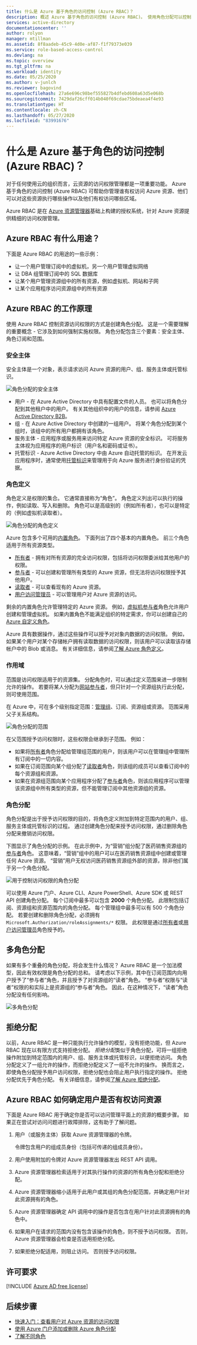 ```yaml
---
title: 什么是 Azure 基于角色的访问控制 (Azure RBAC)？
description: 概述 Azure 基于角色的访问控制 (Azure RBAC)。 使用角色分配可以控制对 Azure 资源的访问权限。
services: active-directory
documentationcenter: ''
author: rolyon
manager: mtillman
ms.assetid: 8f8aadeb-45c9-4d0e-af87-f1f79373e039
ms.service: role-based-access-control
ms.devlang: na
ms.topic: overview
ms.tgt_pltfrm: na
ms.workload: identity
ms.date: 05/25/2020
ms.author: v-junlch
ms.reviewer: bagovind
ms.openlocfilehash: 27a6e696c98bef555827b4dfebd608a63d5e068b
ms.sourcegitcommit: 7429daf26cff014b040f69cdae75bdeaea4f4e93
ms.translationtype: HT
ms.contentlocale: zh-CN
ms.lasthandoff: 05/27/2020
ms.locfileid: "83991676"
---
```

# <a name="what-is-azure-role-based-access-control-azure-rbac"></a>什么是 Azure 基于角色的访问控制 (Azure RBAC)？

对于任何使用云的组织而言，云资源的访问权限管理都是一项重要功能。 Azure 基于角色的访问控制 (Azure RBAC) 可帮助你管理谁有权访问 Azure 资源、他们可以对这些资源执行哪些操作以及他们有权访问哪些区域。

Azure RBAC 是在 [Azure 资源管理器](../azure-resource-manager/management/overview.md)基础上构建的授权系统，针对 Azure 资源提供精细的访问权限管理。

## <a name="what-can-i-do-with-azure-rbac"></a>Azure RBAC 有什么用途？

下面是 Azure RBAC 的用途的一些示例：

- 让一个用户管理订阅中的虚拟机，另一个用户管理虚拟网络
- 让 DBA 组管理订阅中的 SQL 数据库
- 让某个用户管理资源组中的所有资源，例如虚拟机、网站和子网
- 让某个应用程序访问资源组中的所有资源

## <a name="how-azure-rbac-works"></a>Azure RBAC 的工作原理

使用 Azure RBAC 控制资源访问权限的方式是创建角色分配。 这是一个需要理解的重要概念 - 它涉及到如何强制实施权限。 角色分配包含三个要素：安全主体、角色订阅和范围。

### <a name="security-principal"></a>安全主体

安全主体是一个对象，表示请求访问 Azure 资源的用户、组、服务主体或托管标识。

![角色分配的安全主体](./media/overview/rbac-security-principal.png)

- 用户 - 在 Azure Active Directory 中具有配置文件的人员。 也可以将角色分配到其他租户中的用户。 有关其他组织中的用户的信息，请参阅 [Azure Active Directory B2B](../active-directory/b2b/what-is-b2b.md)。
- 组 - 在 Azure Active Directory 中创建的一组用户。 将某个角色分配到某个组时，该组中的所有用户都拥有该角色。 
- 服务主体 - 应用程序或服务用来访问特定 Azure 资源的安全标识。 可将服务主体视为应用程序的用户标识（用户名和密码或证书）。
- 托管标识 - Azure Active Directory 中由 Azure 自动托管的标识。 在开发云应用程序时，通常使用[托管标识](../active-directory/managed-identities-azure-resources/overview.md)来管理用于向 Azure 服务进行身份验证的凭据。

### <a name="role-definition"></a>角色定义

角色定义是权限的集合。 它通常直接称为“角色”。 角色定义列出可以执行的操作，例如读取、写入和删除。 角色可以是高级别的（例如所有者），也可以是特定的（例如虚拟机读取者）。

![角色分配的角色定义](./media/overview/rbac-role-definition.png)

Azure 包含多个可用的[内置角色](built-in-roles.md)。 下面列出了四个基本的内置角色。 前三个角色适用于所有资源类型。

- [所有者](built-in-roles.md#owner) - 拥有对所有资源的完全访问权限，包括将访问权限委派给其他用户的权限。
- [参与者](built-in-roles.md#contributor) - 可以创建和管理所有类型的 Azure 资源，但无法将访问权限授予其他用户。
- [读取者](built-in-roles.md#reader) - 可以查看现有的 Azure 资源。
- [用户访问管理员](built-in-roles.md#user-access-administrator) - 可以管理用户对 Azure 资源的访问。

剩余的内置角色允许管理特定的 Azure 资源。 例如，[虚拟机参与者](built-in-roles.md#virtual-machine-contributor)角色允许用户创建和管理虚拟机。 如果内置角色不能满足组织的特定需求，你可以创建自己的 [Azure 自定义角色](custom-roles.md)。

Azure 具有数据操作，通过这些操作可以授予对对象内数据的访问权限。 例如，如果某个用户对某个存储帐户拥有读取数据的访问权限，则该用户可以读取该存储帐户中的 Blob 或消息。 有关详细信息，请参阅[了解 Azure 角色定义](role-definitions.md)。

### <a name="scope"></a>作用域

范围是访问权限适用于的资源集。 分配角色时，可以通过定义范围来进一步限制允许的操作。 若要将某人分配为[网站参与者](built-in-roles.md#website-contributor)，但只针对一个资源组执行此分配，则可使用范围。

在 Azure 中，可在多个级别指定范围：[管理组](../governance/management-groups/overview.md)、订阅、资源组或资源。 范围采用父子关系结构。

![角色分配的范围](./media/overview/rbac-scope.png)

在父范围授予访问权限时，这些权限会继承到子范围。 例如：

- 如果将[所有者](built-in-roles.md#owner)角色分配给管理组范围的用户，则该用户可以在管理组中管理所有订阅中的一切内容。
- 如果在订阅范围向某个组分配了[读取者](built-in-roles.md#reader)角色，则该组的成员可以查看订阅中的每个资源组和资源。
- 如果在资源组范围向某个应用程序分配了[参与者](built-in-roles.md#contributor)角色，则该应用程序可以管理该资源组中所有类型的资源，但不能管理订阅中其他资源组的资源。

### <a name="role-assignments"></a>角色分配

角色分配是出于授予访问权限的目的，将角色定义附加到特定范围内的用户、组、服务主体或托管标识的过程。 通过创建角色分配来授予访问权限，通过删除角色分配来撤销访问权限。

下图显示了角色分配的示例。 在此示例中，为“营销”组分配了医药销售资源组的[参与者](built-in-roles.md#contributor)角色。 这意味着，“营销”组中的用户可以在医药销售资源组中创建或管理任何 Azure 资源。 “营销”用户无权访问医药销售资源组外部的资源，除非他们属于另一个角色分配。

![用于控制访问权限的角色分配](./media/overview/rbac-overview.png)

可以使用 Azure 门户、Azure CLI、Azure PowerShell、Azure SDK 或 REST API 创建角色分配。 每个订阅中最多可以包含 **2000** 个角色分配。 此限制包括订阅、资源组和资源范围内的角色分配。 每个管理组中最多可以有 500 个角色分配。 若要创建和删除角色分配，必须拥有 `Microsoft.Authorization/roleAssignments/*` 权限。 此权限是通过[所有者](built-in-roles.md#owner)或[用户访问管理员](built-in-roles.md#user-access-administrator)角色授予的。

## <a name="multiple-role-assignments"></a>多角色分配

如果有多个重叠的角色分配，将会发生什么情况？ Azure RBAC 是一个加法模型，因此有效权限是角色分配的总和。 请考虑以下示例，其中在订阅范围内向用户授予了“参与者”角色，并且授予了对资源组的“读者”角色。 “参与者”权限与“读者”权限的和实际上是资源组的“参与者”角色。 因此，在这种情况下，“读者”角色分配没有任何影响。

![多角色分配](./media/overview/rbac-multiple-roles.png)

## <a name="deny-assignments"></a>拒绝分配

以前，Azure RBAC 是一种只能执行允许操作的模型，没有拒绝功能，但 Azure RBAC 现在以有限方式支持拒绝分配。 *拒绝分配*类似于角色分配，可将一组拒绝操作附加到特定范围内的用户、组、服务主体或托管标识，以便拒绝访问。 角色分配定义了一组允许的操作，而拒绝分配定义了一组不允许的操作。 换而言之，即使角色分配授予用户访问权限，拒绝分配也会阻止用户执行指定的操作。 拒绝分配优先于角色分配。 有关详细信息，请参阅[了解 Azure 拒绝分配](deny-assignments.md)。

## <a name="how-azure-rbac-determines-if-a-user-has-access-to-a-resource"></a>Azure RBAC 如何确定用户是否有权访问资源

下面是 Azure RBAC 用于确定你是否可以访问管理平面上的资源的概要步骤。 如果正在尝试对访问问题进行故障排除，这有助于了解问题。

1. 用户（或服务主体）获取 Azure 资源管理器的令牌。

    令牌包含用户的组成员身份（包括可传递的组成员身份）。

1. 用户使用附加的令牌对 Azure 资源管理器发出 REST API 调用。

1. Azure 资源管理器检索适用于对其执行操作的资源的所有角色分配和拒绝分配。

1. Azure 资源管理器缩小适用于此用户或其组的角色分配范围，并确定用户针对此资源拥有的角色。

1. Azure 资源管理器确定 API 调用中的操作是否包含在用户针对此资源拥有的角色中。

1. 如果用户在请求的范围内没有包含该操作的角色，则不授予访问权限。 否则，Azure 资源管理器会检查是否适用拒绝分配。

1. 如果拒绝分配适用，则阻止访问。 否则授予访问权限。

## <a name="license-requirements"></a>许可要求

[!INCLUDE [Azure AD free license](../../includes/active-directory-free-license.md)]

## <a name="next-steps"></a>后续步骤

- [快速入门：查看用户对 Azure 资源的访问权限](check-access.md)
- [使用 Azure 门户添加或删除 Azure 角色分配](role-assignments-portal.md)
- [了解不同角色](rbac-and-directory-admin-roles.md)
